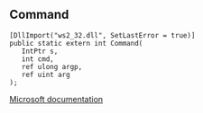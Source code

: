 ## Command

```
[DllImport("ws2_32.dll", SetLastError = true)]
public static extern int Command(
   IntPtr s,
   int cmd,
   ref ulong argp,
   ref uint arg
);
```

[Microsoft documentation](TODO)
